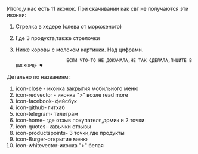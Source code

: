 Итого,у нас есть 11 иконок. При скачивании как свг не получаются эти иконки:
1. Стрелка в хедере (слева от мороженого)
2. Где 3 продукта,также стрелочки
3. Ниже коровы с молоком картинки. Над цифрами. 
 
                          ЕСЛИ ЧТО-ТО НЕ ДОКАЧАЛА,НЕ ТАК СДЕЛАЛА,ПИШИТЕ В ДИСКОРДЕ ♥       

Детально по названиям:
1. icon-close - иконка закрытия мобильного меню
2. icon-redvector - иконка ">" возле read more
3. icon-facebook- фейсбук
4. icon-github- гитхаб
5. icon-telegram- телеграм
6. icon-home- где отзыв покупателя,домик и 2 точки 
7. icon-quotes- кавычки отзывы
8. icon-productspoints- 3 точки,где продукты 
9. icon-Burger-открытие меню
10. icon-whitevector-иконка ">" белая

